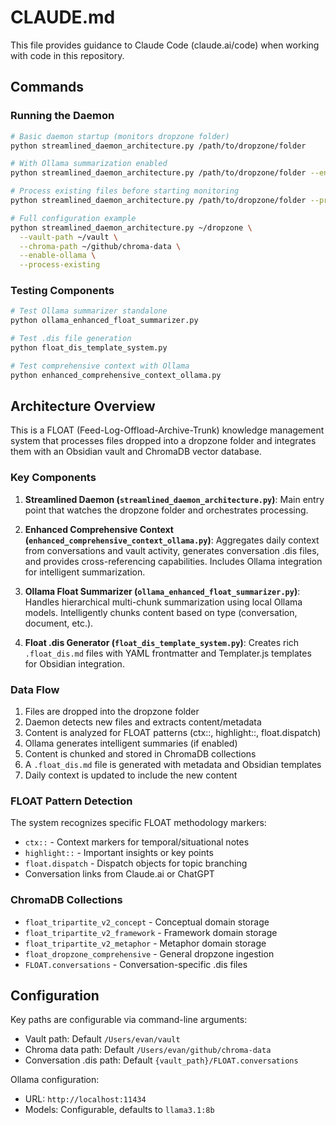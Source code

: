 # CLAUDE.md

This file provides guidance to Claude Code (claude.ai/code) when working with code in this repository.

## Commands

### Running the Daemon
```bash
# Basic daemon startup (monitors dropzone folder)
python streamlined_daemon_architecture.py /path/to/dropzone/folder

# With Ollama summarization enabled
python streamlined_daemon_architecture.py /path/to/dropzone/folder --enable-ollama

# Process existing files before starting monitoring
python streamlined_daemon_architecture.py /path/to/dropzone/folder --process-existing

# Full configuration example
python streamlined_daemon_architecture.py ~/dropzone \
  --vault-path ~/vault \
  --chroma-path ~/github/chroma-data \
  --enable-ollama \
  --process-existing
```

### Testing Components
```bash
# Test Ollama summarizer standalone
python ollama_enhanced_float_summarizer.py

# Test .dis file generation
python float_dis_template_system.py

# Test comprehensive context with Ollama
python enhanced_comprehensive_context_ollama.py
```

## Architecture Overview

This is a FLOAT (Feed-Log-Offload-Archive-Trunk) knowledge management system that processes files dropped into a dropzone folder and integrates them with an Obsidian vault and ChromaDB vector database.

### Key Components

1. **Streamlined Daemon (`streamlined_daemon_architecture.py`)**: Main entry point that watches the dropzone folder and orchestrates processing.

2. **Enhanced Comprehensive Context (`enhanced_comprehensive_context_ollama.py`)**: Aggregates daily context from conversations and vault activity, generates conversation .dis files, and provides cross-referencing capabilities. Includes Ollama integration for intelligent summarization.

3. **Ollama Float Summarizer (`ollama_enhanced_float_summarizer.py`)**: Handles hierarchical multi-chunk summarization using local Ollama models. Intelligently chunks content based on type (conversation, document, etc.).

4. **Float .dis Generator (`float_dis_template_system.py`)**: Creates rich `.float_dis.md` files with YAML frontmatter and Templater.js templates for Obsidian integration.

### Data Flow

1. Files are dropped into the dropzone folder
2. Daemon detects new files and extracts content/metadata
3. Content is analyzed for FLOAT patterns (ctx::, highlight::, float.dispatch)
4. Ollama generates intelligent summaries (if enabled)
5. Content is chunked and stored in ChromaDB collections
6. A `.float_dis.md` file is generated with metadata and Obsidian templates
7. Daily context is updated to include the new content

### FLOAT Pattern Detection

The system recognizes specific FLOAT methodology markers:
- `ctx::` - Context markers for temporal/situational notes
- `highlight::` - Important insights or key points
- `float.dispatch` - Dispatch objects for topic branching
- Conversation links from Claude.ai or ChatGPT

### ChromaDB Collections

- `float_tripartite_v2_concept` - Conceptual domain storage
- `float_tripartite_v2_framework` - Framework domain storage
- `float_tripartite_v2_metaphor` - Metaphor domain storage
- `float_dropzone_comprehensive` - General dropzone ingestion
- `FLOAT.conversations` - Conversation-specific .dis files

## Configuration

Key paths are configurable via command-line arguments:
- Vault path: Default `/Users/evan/vault`
- Chroma data path: Default `/Users/evan/github/chroma-data`
- Conversation .dis path: Default `{vault_path}/FLOAT.conversations`

Ollama configuration:
- URL: `http://localhost:11434`
- Models: Configurable, defaults to `llama3.1:8b`